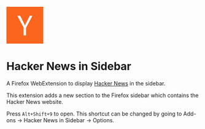 ![image](/icons/icon1_96.png)

# Hacker News in Sidebar

A Firefox WebExtension to display [Hacker News](https://web.whatsapp.com/) in the sidebar.

This extension adds a new section to the Firefox sidebar which contains the Hacker News website.

Press `Alt+Shift+9` to open. This shortcut can be changed by going to Add-ons -> Hacker News in Sidebar -> Options.
